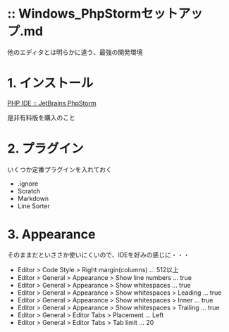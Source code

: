 
:: Windows_PhpStormセットアップ.md
===

他のエディタとは明らかに違う、最強の開発環境

# 1. インストール

[PHP IDE :: JetBrains PhpStorm](https://www.jetbrains.com/phpstorm/)

是非有料版を購入のこと

# 2. プラグイン

いくつか定番プラグインを入れておく

- .ignore
- Scratch
- Markdown
- Line Sorter

# 3. Appearance

そのままだといささか使いにくいので、IDEを好みの感じに・・・

- Editor > Code Style > Right margin(columns) ... 512以上
- Editor > General > Appearance > Show line numbers ... true
- Editor > General > Appearance > Show whitespaces ... true
- Editor > General > Appearance > Show whitespaces > Leading ... true
- Editor > General > Appearance > Show whitespaces > Inner ... true
- Editor > General > Appearance > Show whitespaces > Trailing ... true
- Editor > General > Editor Tabs > Placement ... Left
- Editor > General > Editor Tabs > Tab limit ... 20

